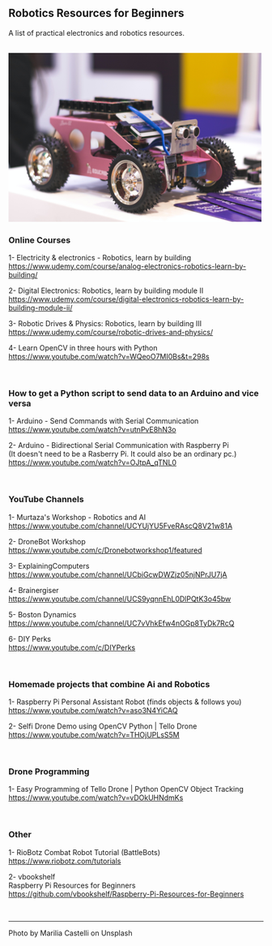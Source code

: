 ## Robotics Resources for Beginners
A list of practical electronics and robotics resources.

<br>
<img src="https://github.com/vbookshelf/Robotics-Resources-for-Beginners/blob/main/images/marilia-castelli-wCVNhNnI_2s-unsplash.jpg" width="500"></img>
<br>

### Online Courses

1- Electricity & electronics - Robotics, learn by building<br>
https://www.udemy.com/course/analog-electronics-robotics-learn-by-building/

2- Digital Electronics: Robotics, learn by building module II<br>
https://www.udemy.com/course/digital-electronics-robotics-learn-by-building-module-ii/

3- Robotic Drives & Physics: Robotics, learn by building III<br>
https://www.udemy.com/course/robotic-drives-and-physics/

4- Learn OpenCV in three hours with Python<br>
https://www.youtube.com/watch?v=WQeoO7MI0Bs&t=298s

<br>

### How to get a Python script to send data to an Arduino and vice versa

1- Arduino - Send Commands with Serial Communication<br>
https://www.youtube.com/watch?v=utnPvE8hN3o

2- Arduino - Bidirectional Serial Communication with Raspberry Pi<br>
(It doesn't need to be a Rasberry Pi. It could also be an ordinary pc.)<br>
https://www.youtube.com/watch?v=OJtpA_qTNL0

<br>

### YouTube Channels

1- Murtaza's Workshop - Robotics and AI<br>
https://www.youtube.com/channel/UCYUjYU5FveRAscQ8V21w81A

2- DroneBot Workshop<br>
https://www.youtube.com/c/Dronebotworkshop1/featured

3- ExplainingComputers<br>
https://www.youtube.com/channel/UCbiGcwDWZjz05njNPrJU7jA

4- Brainergiser<br>
https://www.youtube.com/channel/UCS9yqnnEhL0DlPQtK3o45bw

5- Boston Dynamics<br>
https://www.youtube.com/channel/UC7vVhkEfw4nOGp8TyDk7RcQ

6- DIY Perks<br>
https://www.youtube.com/c/DIYPerks


<br>

### Homemade projects that combine Ai and Robotics

1- Raspberry Pi Personal Assistant Robot (finds objects & follows you)<br>
https://www.youtube.com/watch?v=aso3N4YiCAQ

2- Selfi Drone Demo using OpenCV Python | Tello Drone<br>
https://www.youtube.com/watch?v=THOjUPLsS5M



<br>

### Drone Programming

1- Easy Programming of Tello Drone | Python OpenCV Object Tracking<br>
https://www.youtube.com/watch?v=vDOkUHNdmKs



<br>

### Other

1- RioBotz Combat Robot Tutorial (BattleBots)<br>
https://www.riobotz.com/tutorials

2- vbookshelf<br>
Raspberry Pi Resources for Beginners<br>
https://github.com/vbookshelf/Raspberry-Pi-Resources-for-Beginners


<br>

<hr>

Photo by Marilia Castelli on Unsplash


